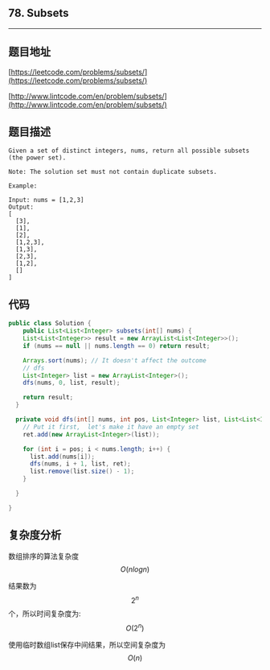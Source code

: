 ## 78. Subsets

----
## 题目地址

[https://leetcode.com/problems/subsets/](https://leetcode.com/problems/subsets/)

[http://www.lintcode.com/en/problem/subsets/](http://www.lintcode.com/en/problem/subsets/)

## 题目描述

```text
Given a set of distinct integers, nums, return all possible subsets (the power set).

Note: The solution set must not contain duplicate subsets.

Example:

Input: nums = [1,2,3]
Output:
[
  [3],
  [1],
  [2],
  [1,2,3],
  [1,3],
  [2,3],
  [1,2],
  []
]
```

## 代码

```java
public class Solution {
    public List<List<Integer> subsets(int[] nums) {
    List<List<Integer>> result = new ArrayList<List<Integer>>();
    if (nums == null || nums.length == 0) return result;

    Arrays.sort(nums); // It doesn't affect the outcome
    // dfs
    List<Integer> list = new ArrayList<Integer>();
    dfs(nums, 0, list, result);

    return result;
  }

  private void dfs(int[] nums, int pos, List<Integer> list, List<List<Integer>> ret) {
    // Put it first,  let's make it have an empty set
    ret.add(new ArrayList<Integer>(list));

    for (int i = pos; i < nums.length; i++) {
      list.add(nums[i]);
      dfs(nums, i + 1, list, ret);
      list.remove(list.size() - 1);
    }

  }

}
```

## 复杂度分析

数组排序的算法复杂度 $$O(nlogn)$$

结果数为 $$2^n$$ 个，所以时间复杂度为: $$O(2^n)$$

使用临时数组list保存中间结果，所以空间复杂度为 $$O(n)$$


